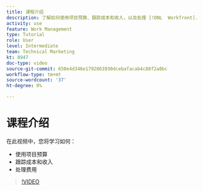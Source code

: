 ```yaml
---
title: 课程介绍
description: 了解如何使用项目预算、跟踪成本和收入，以及处理 [!DNL  Workfront].
activity: use
feature: Work Management
type: Tutorial
role: User
level: Intermediate
team: Technical Marketing
kt: 8947
doc-type: video
source-git-commit: 650e4d346e1792863930dcebafacab4c88f2a8bc
workflow-type: tm+mt
source-wordcount: '37'
ht-degree: 0%

---
```


# 课程介绍

在此视频中，您将学习如何：

* 使用项目预算
* 跟踪成本和收入
* 处理费用

>[!VIDEO](https://video.tv.adobe.com/v/335207/?quality=12&learn=on)
